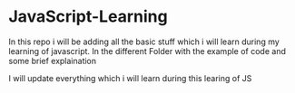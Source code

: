 # JavaScript-Learning
 In this repo i will be adding all the basic stuff which i will learn during my learning of javascript. In the different Folder with the example of code and some brief explaination

I will update everything which i will learn during this learing of JS